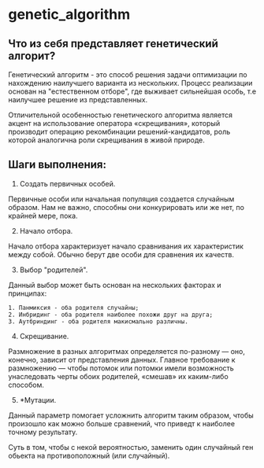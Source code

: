 # genetic_algorithm

## Что из себя представляет генетический алгорит?

Генетический алгоритм - это способ решения задачи оптимизации по нахождению наилучшего варианта из нескольких. Процесс реализации основан на "естественном отборе", где выживает сильнейшая особь, т.е наилучшее решение из представленных.

Отличительной особенностью генетического алгоритма является акцент на использование оператора «скрещивания», который производит операцию рекомбинации решений-кандидатов, роль которой аналогична роли скрещивания в живой природе.

## Шаги выполнения:

1. Создать первичных особей.

Первичные особи или начальная популяция создается случайным образом. Нам не важно, способны они конкурировать или же нет, по крайней мере, пока.

2. Начало отбора.

Начало отбора характеризует начало сравнивания их характеристик между собой. Обычно берут две особи для сравнения их качеств.

3. Выбор "родителей".

Данный выбор может быть основан на нескольких факторах и принципах:

    1. Панмиксия - оба родителя случайны;
    2. Инбридинг - оба родителя наиболее похожи друг на друга;
    3. Аутбриндинг - оба родителя макисмально различны.

4. Скрещивание.

Размножение в разных алгоритмах определяется по-разному — оно, конечно, зависит от представления данных. Главное требование к размножению — чтобы потомок или потомки имели возможность унаследовать черты обоих родителей, «смешав» их каким-либо способом.

5. *Мутации.

Данный параметр помогает усложнить алгоритм таким образом, чтобы произошло как можно больше сравнений, что приведт к наиболее точному результату.

Суть в том, чтобы с некой вероятностью, заменить один случайный ген обьекта на противоположный (или случайный).


